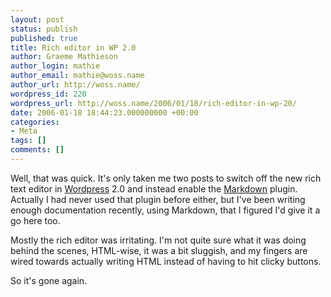 ```yaml
---
layout: post
status: publish
published: true
title: Rich editor in WP 2.0
author: Graeme Mathieson
author_login: mathie
author_email: mathie@woss.name
author_url: http://woss.name/
wordpress_id: 220
wordpress_url: http://woss.name/2006/01/18/rich-editor-in-wp-20/
date: 2006-01-18 18:44:23.000000000 +00:00
categories:
- Meta
tags: []
comments: []
---
```

Well, that was quick.  It's only taken me two posts to switch off the new rich text editor in [Wordpress](http:&#47;&#47;wordpress.org&#47;) 2.0 and instead enable the [Markdown](http:&#47;&#47;daringfireball.net&#47;projects&#47;markdown&#47;) plugin.  Actually I had never used that plugin before either, but I've been writing enough documentation recently, using Markdown, that I figured I'd give it a go here too.

Mostly the rich editor was irritating.  I'm not quite sure what it was doing behind the scenes, HTML-wise, it was a bit sluggish, and my fingers are wired towards actually writing HTML instead of having to hit clicky buttons.

So it's gone again.
